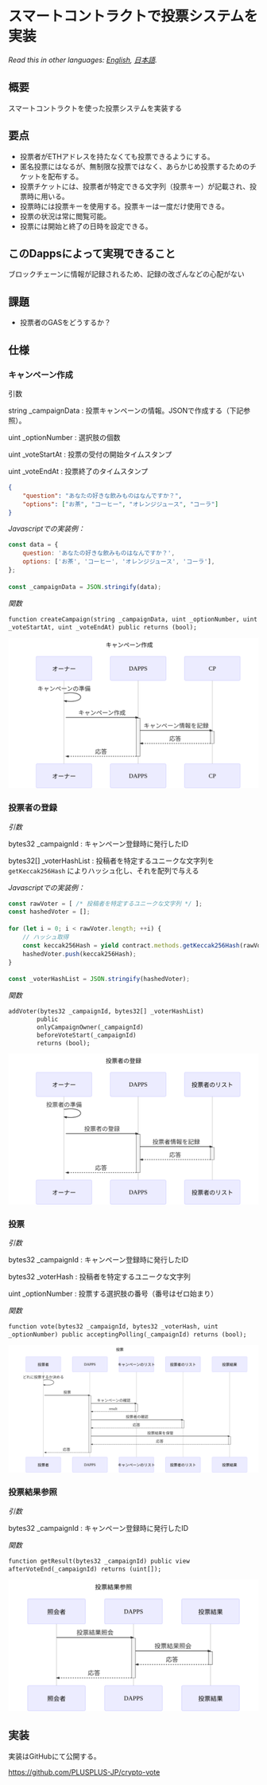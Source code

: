 # スマートコントラクトで投票システムを実装

*Read this in other languages: [English](README.md), [日本語](README.ja.md).*

## 概要

スマートコントラクトを使った投票システムを実装する

## 要点

- 投票者がETHアドレスを持たなくても投票できるようにする。
- 匿名投票にはなるが、無制限な投票ではなく、あらかじめ投票するためのチケットを配布する。
- 投票チケットには、投票者が特定できる文字列（投票キー）が記載され、投票時に用いる。
- 投票時には投票キーを使用する。投票キーは一度だけ使用できる。
- 投票の状況は常に閲覧可能。
- 投票には開始と終了の日時を設定できる。

## このDappsによって実現できること

ブロックチェーンに情報が記録されるため、記録の改ざんなどの心配がない

## 課題

- 投票者のGASをどうするか？

## 仕様

### キャンペーン作成

引数

string _campaignData
:   投票キャンペーンの情報。JSONで作成する（下記参照）。

uint _optionNumber
:   選択肢の個数

uint _voteStartAt
:   投票の受付の開始タイムスタンプ

uint _voteEndAt
:   投票終了のタイムスタンプ

```json
{
    "question": "あなたの好きな飲みものはなんですか？",
    "options": ["お茶", "コーヒー", "オレンジジュース", "コーラ"]
}
```

*Javascriptでの実装例：*

```js
const data = {
    question: 'あなたの好きな飲みものはなんですか？',
    options: ['お茶', 'コーヒー', 'オレンジジュース', 'コーラ'],
};

const _campaignData = JSON.stringify(data);
```

*関数*

```solidity
function createCampaign(string _campaignData, uint _optionNumber, uint _voteStartAt, uint _voteEndAt) public returns (bool);
```

![キャンペーン作成](./sequence-diagram/create-campaign.svg)

### 投票者の登録

*引数*

bytes32 _campaignId
:   キャンペーン登録時に発行したID

bytes32[] _voterHashList
:   投稿者を特定するユニークな文字列を `getKeccak256Hash` によりハッシュ化し、それを配列で与える


*Javascriptでの実装例：*

```javascript
const rawVoter = [ /* 投稿者を特定するユニークな文字列 */ ];
const hashedVoter = [];

for (let i = 0; i < rawVoter.length; ++i) {
    // ハッシュ取得
    const keccak256Hash = yield contract.methods.getKeccak256Hash(rawVoter[i]).call({});
    hashedVoter.push(keccak256Hash);
}

const _voterHashList = JSON.stringify(hashedVoter);
```

*関数*

```solidity
addVoter(bytes32 _campaignId, bytes32[] _voterHashList)
        public
        onlyCampaignOwner(_campaignId)
        beforeVoteStart(_campaignId)
        returns (bool);
```

![投票者に追加](./sequence-diagram/add-voter.svg)

### 投票

*引数*

bytes32 _campaignId
:   キャンペーン登録時に発行したID

bytes32 _voterHash
:   投稿者を特定するユニークな文字列

uint _optionNumber
:   投票する選択肢の番号（番号はゼロ始まり）


*関数*

```solidity
function vote(bytes32 _campaignId, bytes32 _voterHash, uint _optionNumber) public acceptingPolling(_campaignId) returns (bool);
```

![投票](./sequence-diagram/vote.svg)

### 投票結果参照

*引数*

bytes32 _campaignId
:   キャンペーン登録時に発行したID

*関数*

```solidity
function getResult(bytes32 _campaignId) public view afterVoteEnd(_campaignId) returns (uint[]);
```

![投票結果参照](./sequence-diagram/get-result.svg)

## 実装

実装はGitHubにて公開する。

https://github.com/PLUSPLUS-JP/crypto-vote

